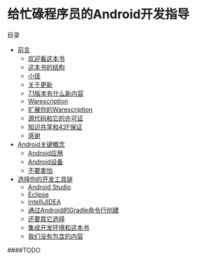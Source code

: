 # 给忙碌程序员的Android开发指导

目录

  * [前言](https://github.com/jinyulei0710/The-Busy-Coder-s-Guide-to-Android-Development/tree/master/Preface)
    * [欢迎看这本书](https://github.com/jinyulei0710/The-Busy-Coder-s-Guide-to-Android-Development/blob/master/Preface/WelcometotheBook.md)
    * [这本书的结构](https://github.com/jinyulei0710/The-Busy-Coder-s-Guide-to-Android-Development/blob/master/Preface/TheBook'sStructure.md)
    * [小径](https://github.com/jinyulei0710/The-Busy-Coder-s-Guide-to-Android-Development/blob/master/Preface/TheTrails.md)
    * [关于更新]()
    * [7.1版本有什么新内容]()
    * [Warescription]()
    * [扩展你的Warescription]()
    * [源代码和它的许可证]()
    * [知识共享和42F保证]()
    * [感谢]()
  * [Android关键概念]()
    * [Android应用]()
    * [Android设备]()
    * [不要害怕]()
  * [选择你的开发工具链]()
    * [Android Studio]()
    * [Eclipse]()
    * [IntelliJIDEA]()
    * [通过Android的Gradle命令行创建]()
    * [还要其它选择]()
    * [集成开发环境和这本书]()
    * [我们没有包含的内容]()
    
####TODO   
